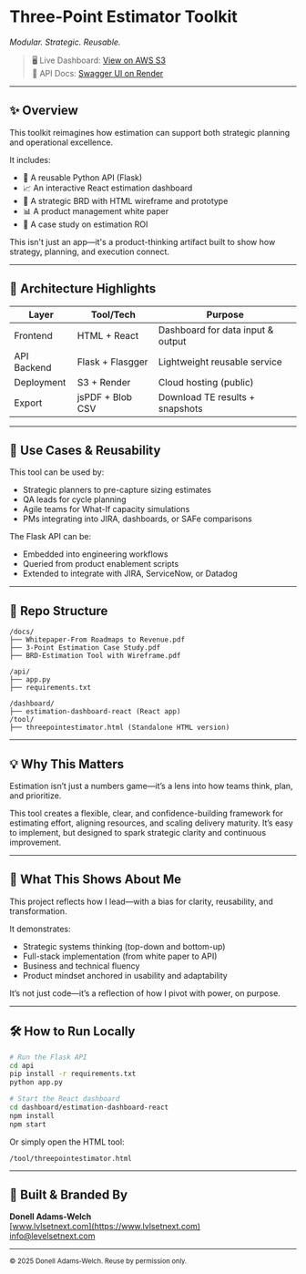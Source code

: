 # Three-Point Estimator Toolkit  
*Modular. Strategic. Reusable.*

> 🖥️ Live Dashboard: [View on AWS S3](http://your-s3-url.com)  
> 🔗 API Docs: [Swagger UI on Render](https://three-point-api.onrender.com/apidocs/)

---

## ✨ Overview

This toolkit reimagines how estimation can support both strategic planning and operational excellence.

It includes:
- 🔧 A reusable Python API (Flask)
- 📈 An interactive React estimation dashboard
- 📝 A strategic BRD with HTML wireframe and prototype
- 📊 A product management white paper
- 🧠 A case study on estimation ROI

This isn't just an app—it's a product-thinking artifact built to show how strategy, planning, and execution connect.

---

## 🚀 Architecture Highlights

| Layer        | Tool/Tech         | Purpose                            |
|--------------|-------------------|------------------------------------|
| Frontend     | HTML + React      | Dashboard for data input & output |
| API Backend  | Flask + Flasgger  | Lightweight reusable service       |
| Deployment   | S3 + Render       | Cloud hosting (public)             |
| Export       | jsPDF + Blob CSV  | Download TE results + snapshots    |

---

## 🧩 Use Cases & Reusability

This tool can be used by:
- Strategic planners to pre-capture sizing estimates
- QA leads for cycle planning
- Agile teams for What-If capacity simulations
- PMs integrating into JIRA, dashboards, or SAFe comparisons

The Flask API can be:
- Embedded into engineering workflows
- Queried from product enablement scripts
- Extended to integrate with JIRA, ServiceNow, or Datadog

---

## 📁 Repo Structure

```
/docs/
├── Whitepaper-From Roadmaps to Revenue.pdf
├── 3-Point Estimation Case Study.pdf
├── BRD-Estimation Tool with Wireframe.pdf

/api/
├── app.py
├── requirements.txt

/dashboard/
├── estimation-dashboard-react (React app)
/tool/
├── threepointestimator.html (Standalone HTML version)
```

---

## 💡 Why This Matters

Estimation isn’t just a numbers game—it’s a lens into how teams think, plan, and prioritize.

This tool creates a flexible, clear, and confidence-building framework for estimating effort, aligning resources, and scaling delivery maturity. It’s easy to implement, but designed to spark strategic clarity and continuous improvement.

---

## 🧠 What This Shows About Me

This project reflects how I lead—with a bias for clarity, reusability, and transformation.

It demonstrates:
- Strategic systems thinking (top-down and bottom-up)
- Full-stack implementation (from white paper to API)
- Business and technical fluency
- Product mindset anchored in usability and adaptability

It’s not just code—it’s a reflection of how I pivot with power, on purpose.

---

## 🛠️ How to Run Locally

```bash
# Run the Flask API
cd api
pip install -r requirements.txt
python app.py

# Start the React dashboard
cd dashboard/estimation-dashboard-react
npm install
npm start
```

Or simply open the HTML tool:
```
/tool/threepointestimator.html
```

---

## 🪪 Built & Branded By  
**Donell Adams-Welch**  
[www.lvlsetnext.com](https://www.lvlsetnext.com)  
info@levelsetnext.com

---

<sub>© 2025 Donell Adams-Welch. Reuse by permission only.</sub>

